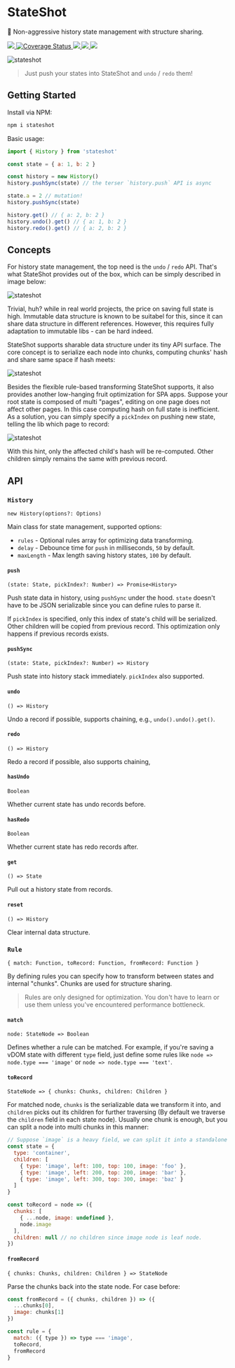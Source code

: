 # StateShot
💾 Non-aggressive history state management with structure sharing.

<p>
  <a href="https://travis-ci.org/doodlewind/stateshot">
    <img src="https://travis-ci.org/doodlewind/stateshot.svg?branch=master"/>
  </a>
  <a href='https://coveralls.io/github/doodlewind/stateshot?branch=master'>
    <img src='https://coveralls.io/repos/github/doodlewind/stateshot/badge.svg?branch=master' alt='Coverage Status'/>
  </a>
  <a href="https://unpkg.com/stateshot/dist/stateshot.min.js">
    <img src="http://img.badgesize.io/https://unpkg.com/stateshot/dist/stateshot.min.js?compression=gzip&amp;label=size&amp;maxAge=300"/>
  </a>
  <a href="https://standardjs.com">
    <img src="https://img.shields.io/badge/code_style-standard-brightgreen.svg"/>
  </a>
  <a href="./package.json">
    <img src="https://img.shields.io/npm/v/stateshot.svg?maxAge=300&label=version&colorB=007ec6&maxAge=300"/>
  </a>
</p>

![stateshot](./resources/logo.png)

> Just push your states into StateShot and `undo` / `redo` them!


## Getting Started

Install via NPM:

```bash
npm i stateshot
```

Basic usage:

```js
import { History } from 'stateshot'

const state = { a: 1, b: 2 }

const history = new History()
history.pushSync(state) // the terser `history.push` API is async

state.a = 2 // mutation!
history.pushSync(state)

history.get() // { a: 2, b: 2 }
history.undo().get() // { a: 1, b: 2 }
history.redo().get() // { a: 2, b: 2 }
```

## Concepts
For history state management, the top need is the `undo` / `redo` API. That's what StateShot provides out of the box, which can be simply described in image below:

![stateshot](./resources/concept-1.png)

Trivial, huh? while in real world projects, the price on saving full state is high. Immutable data structure is known to be suitabel for this, since it can share data structure in different references. However, this requires fully adaptation to immutable libs - can be hard indeed.

StateShot supports sharable data structure under its tiny API surface. The core concept is to serialize each node into chunks, computing chunks' hash and share same space if hash meets:

![stateshot](./resources/concept-2.png)

Besides the flexible rule-based transforming StateShot supports, it also provides another low-hanging fruit optimization for SPA apps. Suppose your root state is composed of multi "pages", editing on one page does not affect other pages. In this case computing hash on full state is inefficient. As a solution, you can simply specify a `pickIndex` on pushing new state, telling the lib which page to record:

![stateshot](./resources/concept-3.png)

With this hint, only the affected child's hash will be re-computed. Other children simply remains the same with previous record.


## API

### `History`
`new History(options?: Options)`

Main class for state management, supported options:

* `rules` - Optional rules array for optimizing data transforming.
* `delay` - Debounce time for `push` in milliseconds, `50` by default.
* `maxLength` - Max length saving history states, `100` by default.

#### `push`
`(state: State, pickIndex?: Number) => Promise<History>`

Push state data in history, using `pushSync` under the hood. `state` doesn't have to be JSON serializable since you can define rules to parse it.

If `pickIndex` is specified, only this index of state's child will be serialized. Other children will be copied from previous record. This optimization only happens if previous records exists.

#### `pushSync`
`(state: State, pickIndex?: Number) => History`

Push state into history stack immediately. `pickIndex` also supported.

#### `undo`
`() => History`

Undo a record if possible, supports chaining, e.g., `undo().undo().get()`.

#### `redo`
`() => History`

Redo a record if possible, also supports chaining,

#### `hasUndo`
`Boolean`

Whether current state has undo records before.

#### `hasRedo`
`Boolean`

Whether current state has redo records after.

#### `get`
`() => State`

Pull out a history state from records.

#### `reset`
`() => History`

Clear internal data structure.


### `Rule`
`{ match: Function, toRecord: Function, fromRecord: Function }`

By defining rules you can specify how to transform between states and internal "chunks". Chunks are used for structure sharing.

> Rules are only designed for optimization. You don't have to learn or use them unless you've encountered performance bottleneck.

#### `match`
`node: StateNode => Boolean`

Defines whether a rule can be matched. For example, if you're saving a vDOM state with different `type` field, just define some rules like `node => node.type === 'image'` or `node => node.type === 'text'`.

#### `toRecord`
`StateNode => { chunks: Chunks, children: Children }`

For matched node, `chunks` is the serializable data we transform it into, and `children` picks out its children for further traversing (By default we traverse the `children` field in each state node). Usually one chunk is enough, but you can split a node into multi chunks in this manner:

```js
// Suppose `image` is a heavy field, we can split it into a standalone chunk.
const state = {
  type: 'container',
  children: [
    { type: 'image', left: 100, top: 100, image: 'foo' },
    { type: 'image', left: 200, top: 200, image: 'bar' },
    { type: 'image', left: 300, top: 300, image: 'baz' }
  ]
}

const toRecord = node => ({
  chunks: [
    { ...node, image: undefined },
    node.image
  ],
  children: null // no children since image node is leaf node.
})
```

#### `fromRecord`
`{ chunks: Chunks, children: Children } => StateNode`

Parse the chunks back into the state node. For case before:

```js
const fromRecord = ({ chunks, children }) => ({
  ...chunks[0],
  image: chunks[1]
})

const rule = {
  match: ({ type }) => type === 'image',
  toRecord,
  fromRecord
}
```
